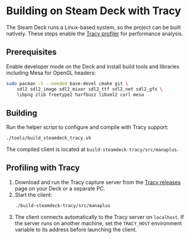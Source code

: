 # Building on Steam Deck with Tracy

The Steam Deck runs a Linux-based system, so the project can be built
natively. These steps enable the [Tracy profiler](https://github.com/wolfpld/tracy)
for performance analysis.

## Prerequisites

Enable developer mode on the Deck and install build tools and libraries
including Mesa for OpenGL headers:

```bash
sudo pacman -S --needed base-devel cmake git \
    sdl2 sdl2_image sdl2_mixer sdl2_ttf sdl2_net sdl2_gfx \
    libpng zlib freetype2 harfbuzz libxml2 curl mesa
```

## Building

Run the helper script to configure and compile with Tracy support:

```bash
./tools/build_steamdeck_tracy.sh
```

The compiled client is located at
`build-steamdeck-tracy/src/manaplus`.

## Profiling with Tracy

1. Download and run the Tracy capture server from the
   [Tracy releases](https://github.com/wolfpld/tracy/releases) page
   on your Deck or a separate PC.
2. Start the client:
   ```bash
   ./build-steamdeck-tracy/src/manaplus
   ```
3. The client connects automatically to the Tracy server on `localhost`.
   If the server runs on another machine, set the `TRACY_HOST`
   environment variable to its address before launching the client.
